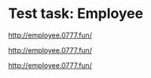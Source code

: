 <h1>Test task: Employee</h1>
<a href="http://employee.0777.fun/" target="_blank">http://employee.0777.fun/</a>

<a href="http://mobile.0777.fun/" target="_blank">http://employee.0777.fun/</a>

<a href="http://coolwash.0777.fun/" target="_blank">http://employee.0777.fun/</a>
